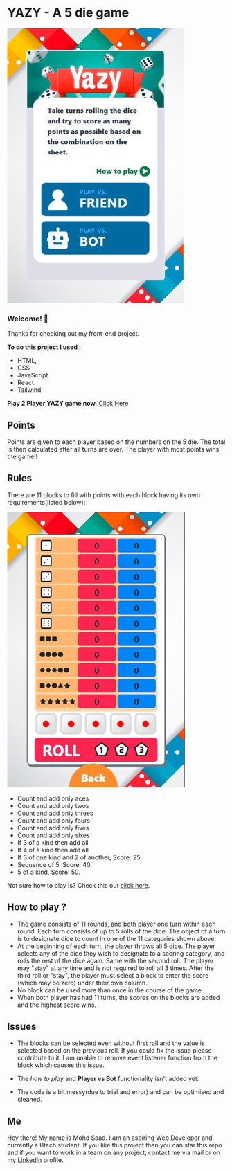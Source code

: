 # YAZY - A 5 die game

![image](./src/assets/YAZYMain.JPG)

### Welcome! 👋

Thanks for checking out my front-end project.

**To do this project I used :**

- HTML,
- CSS
- JavaScript
- React
- Tailwind

**Play 2 Player YAZY game now.** [Click Here](https://yazygame.netlify.app/)

## Points

Points are given to each player based on the numbers on the 5 die. The total is then calculated after all turns are over. The player with most points wins the game!!

## Rules

There are 11 blocks to fill with points with each block having its own requirements(listed below):

![image](./src/assets/YazyGame.JPG)

- Count and add only aces
- Count and add only twos
- Count and add only threes
- Count and add only fours
- Count and add only fives
- Count and add only sixes
- If 3 of a kind then add all
- If 4 of a kind then add all
- If 3 of one kind and 2 of another, Score: 25.
- Sequence of 5, Score: 40.
- 5 of a kind, Score: 50.

Not sure how to play is? Check this out [click here](https://walnutstudiolo.com/blogs/blog/how-to-play-dice-yacht-yatzy-game-rules-of-play).

## How to play ?

- The game consists of 11 rounds, and both player one turn within each round. Each turn consists of up to 5 rolls of the dice. The object of a turn is to designate dice to count in one of the 11 categories shown above.
- At the beginning of each turn, the player throws all 5 dice. The player selects any of the dice they wish to designate to a scoring category, and rolls the rest of the dice again. Same with the second roll. The player may "stay" at any time and is not required to roll all 3 times. After the third roll or "stay", the player must select a block to enter the score (which may be zero) under their own column.
- No block can be used more than once in the course of the game.
- When both player has had 11 turns, the scores on the blocks are added and the highest score wins.

## Issues

- The blocks can be selected even without first roll and the value is selected based on the previous roll. If you could fix the issue please contribute to it. I am unable to remove event listener function from the block which causes this issue.

- The _how to play_ and **Player vs Bot** functionality isn't added yet.

- The code is a bit messy(due to trial and error) and can be optimised and cleaned.

## Me

Hey there! My name is Mohd Saad. I am an aspiring Web Developer and currently a Btech student. If you like this project then you can star this repo and if you want to work in a team on any project, contact me via mail or on my [LinkedIn](https://www.linkedin.com/in/webdevmsaad/) profile.
